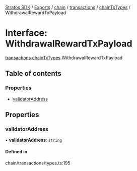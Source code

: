 [Stratos SDK](../README.md) / [Exports](../modules.md) / [chain](../modules/chain.md) / [transactions](../modules/chain.transactions.md) / [chainTxTypes](../modules/chain.transactions.chainTxTypes.md) / WithdrawalRewardTxPayload

# Interface: WithdrawalRewardTxPayload

[transactions](../modules/chain.transactions.md).[chainTxTypes](../modules/chain.transactions.chainTxTypes.md).WithdrawalRewardTxPayload

## Table of contents

### Properties

- [validatorAddress](chain.transactions.chainTxTypes.WithdrawalRewardTxPayload.md#validatoraddress)

## Properties

### validatorAddress

• **validatorAddress**: `string`

#### Defined in

chain/transactions/types.ts:195
